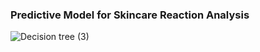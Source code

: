 ### Predictive Model for Skincare Reaction Analysis

![Decision tree (3)](https://github.com/user-attachments/assets/a56a1ac8-ed69-4e8f-ba9b-b9791e2e72a4)
